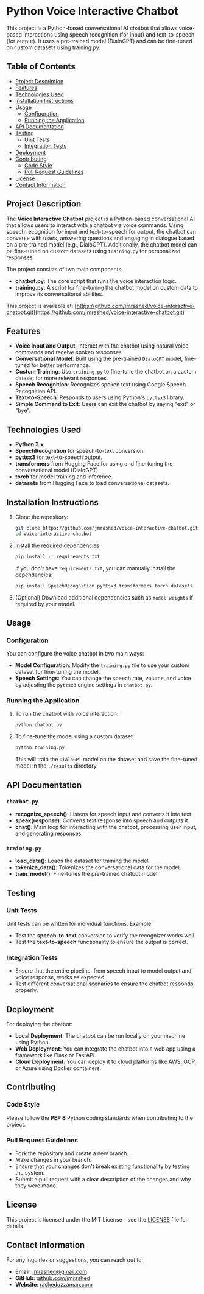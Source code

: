 # Python Voice Interactive Chatbot
This project is a Python-based conversational AI chatbot that allows voice-based interactions using speech recognition (for input) and text-to-speech (for output). It uses a pre-trained model (DialoGPT) and can be fine-tuned on custom datasets using training.py.

## Table of Contents
- [Project Description](#project-description)
- [Features](#features)
- [Technologies Used](#technologies-used)
- [Installation Instructions](#installation-instructions)
- [Usage](#usage)
  - [Configuration](#configuration)
  - [Running the Application](#running-the-application)
- [API Documentation](#api-documentation)
- [Testing](#testing)
  - [Unit Tests](#unit-tests)
  - [Integration Tests](#integration-tests)
- [Deployment](#deployment)
- [Contributing](#contributing)
  - [Code Style](#code-style)
  - [Pull Request Guidelines](#pull-request-guidelines)
- [License](#license)
- [Contact Information](#contact-information)

## Project Description

The **Voice Interactive Chatbot** project is a Python-based conversational AI that allows users to interact with a chatbot via voice commands. Using speech recognition for input and text-to-speech for output, the chatbot can converse with users, answering questions and engaging in dialogue based on a pre-trained model (e.g., DialoGPT). Additionally, the chatbot model can be fine-tuned on custom datasets using `training.py` for personalized responses.

The project consists of two main components:
- **chatbot.py**: The core script that runs the voice interaction logic.
- **training.py**: A script for fine-tuning the chatbot model on custom data to improve its conversational abilities.

This project is available at: [https://github.com/jmrashed/voice-interactive-chatbot.git](https://github.com/jmrashed/voice-interactive-chatbot.git)

## Features

- **Voice Input and Output**: Interact with the chatbot using natural voice commands and receive spoken responses.
- **Conversational Model**: Built using the pre-trained `DialoGPT` model, fine-tuned for better performance.
- **Custom Training**: Use `training.py` to fine-tune the chatbot on a custom dataset for more relevant responses.
- **Speech Recognition**: Recognizes spoken text using Google Speech Recognition API.
- **Text-to-Speech**: Responds to users using Python's `pyttsx3` library.
- **Simple Command to Exit**: Users can exit the chatbot by saying "exit" or "bye".

## Technologies Used

- **Python 3.x**
- **SpeechRecognition** for speech-to-text conversion.
- **pyttsx3** for text-to-speech output.
- **transformers** from Hugging Face for using and fine-tuning the conversational model (DialoGPT).
- **torch** for model training and inference.
- **datasets** from Hugging Face to load conversational datasets.

## Installation Instructions

1. Clone the repository:
   ```bash
   git clone https://github.com/jmrashed/voice-interactive-chatbot.git
   cd voice-interactive-chatbot
   ```

2. Install the required dependencies:
   ```bash
   pip install -r requirements.txt
   ```

   If you don't have `requirements.txt`, you can manually install the dependencies:
   ```bash
   pip install SpeechRecognition pyttsx3 transformers torch datasets
   ```

3. (Optional) Download additional dependencies such as `model weights` if required by your model.

## Usage

### Configuration

You can configure the voice chatbot in two main ways:

- **Model Configuration**: Modify the `training.py` file to use your custom dataset for fine-tuning the model.
- **Speech Settings**: You can change the speech rate, volume, and voice by adjusting the `pyttsx3` engine settings in `chatbot.py`.

### Running the Application

1. To run the chatbot with voice interaction:
   ```bash
   python chatbot.py
   ```

2. To fine-tune the model using a custom dataset:
   ```bash
   python training.py
   ```

   This will train the `DialoGPT` model on the dataset and save the fine-tuned model in the `./results` directory.

## API Documentation

### `chatbot.py`
- **recognize_speech()**: Listens for speech input and converts it into text.
- **speak(response)**: Converts text response into speech and outputs it.
- **chat()**: Main loop for interacting with the chatbot, processing user input, and generating responses.

### `training.py`
- **load_data()**: Loads the dataset for training the model.
- **tokenize_data()**: Tokenizes the conversational data for the model.
- **train_model()**: Fine-tunes the pre-trained chatbot model.

## Testing

### Unit Tests

Unit tests can be written for individual functions. Example:

- Test the **speech-to-text** conversion to verify the recognizer works well.
- Test the **text-to-speech** functionality to ensure the output is correct.

### Integration Tests

- Ensure that the entire pipeline, from speech input to model output and voice response, works as expected.
- Test different conversational scenarios to ensure the chatbot responds properly.

## Deployment

For deploying the chatbot:
- **Local Deployment**: The chatbot can be run locally on your machine using Python.
- **Web Deployment**: You can integrate the chatbot into a web app using a framework like Flask or FastAPI.
- **Cloud Deployment**: You can deploy it to cloud platforms like AWS, GCP, or Azure using Docker containers.

## Contributing

### Code Style

Please follow the **PEP 8** Python coding standards when contributing to the project.

### Pull Request Guidelines

- Fork the repository and create a new branch.
- Make changes in your branch.
- Ensure that your changes don't break existing functionality by testing the system.
- Submit a pull request with a clear description of the changes and why they were made.

## License

This project is licensed under the MIT License - see the [LICENSE](LICENSE) file for details.

## Contact Information

For any inquiries or suggestions, you can reach out to:
- **Email**: jmrashed@gmail.com
- **GitHub**: [github.com/jmrashed](https://github.com/jmrashed)
- **Website**: [rasheduzzaman.com](https://rasheduzzaman.com) 